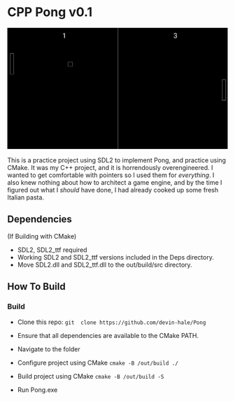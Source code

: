 # CPP Pong v0.1

![Pong Image](repoAssets/repoImage.png)

This is a practice project using SDL2 to implement Pong, and practice using CMake.  It was my C++ project, and it is horrendously overengineered.  I wanted to get comfortable with pointers so I used them for *everything*.  I also knew nothing about how to architect a game engine, and by the time I figured out what I *should* have done, I had already cooked up some fresh Italian pasta.

## Dependencies

(If Building with CMake)
- SDL2, SDL2_ttf required
- Working SDL2 and SDL2_ttf versions included in the Deps directory.
- Move SDL2.dll and SDL2_ttf.dll to the out/build/src directory.

## How To Build

### Build
- Clone this repo:
    ```git  clone https://github.com/devin-hale/Pong```

- Ensure that all dependencies are available to the CMake PATH.

- Navigate to the folder

- Configure project using CMake
    ```cmake -B /out/build ./```

- Build project using CMake
    ```cmake -B /out/build -S```

- Run Pong.exe
